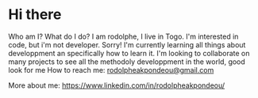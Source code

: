 # Hi there

Who am I? What do I do?
I am rodolphe, I live in Togo. 
I'm interested in code, but i'm not developer. Sorry! 
I'm currently learning all things about developpment an specifically how to learn it.
I'm looking to collaborate on many projects to see all the methodoly developpment in the world, good look for me
How to reach me: rodolpheakpondeou@gmail.com

More about me: https://www.linkedin.com/in/rodolpheakpondeou/
